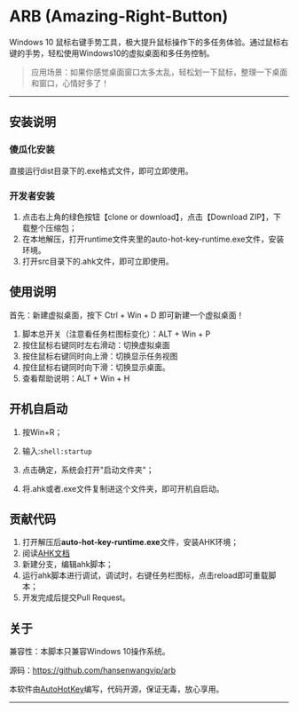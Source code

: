 # ARB (Amazing-Right-Button)

Windows 10 鼠标右键手势工具，极大提升鼠标操作下的多任务体验。通过鼠标右键的手势，轻松使用Windows10的虚拟桌面和多任务控制。

> 应用场景：如果你感觉桌面窗口太多太乱，轻松划一下鼠标，整理一下桌面和窗口，心情好多了！

---

## 安装说明

### 傻瓜化安装

直接运行dist目录下的.exe格式文件，即可立即使用。

### 开发者安装

1. 点击右上角的绿色按钮【clone or download】，点击【Download ZIP】，下载整个压缩包；
2. 在本地解压，打开runtime文件夹里的auto-hot-key-runtime.exe文件，安装环境。
3. 打开src目录下的.ahk文件，即可立即使用。

## 使用说明

首先：新建虚拟桌面，按下 Ctrl + Win + D 即可新建一个虚拟桌面！

1. 脚本总开关（注意看任务栏图标变化）：ALT + Win + P
2. 按住鼠标右键同时左右滑动：切换虚拟桌面
3. 按住鼠标右键同时向上滑：切换显示任务视图
4. 按住鼠标右键同时向下滑：切换显示桌面。
5. 查看帮助说明：ALT + Win + H

## 开机自启动

1. 按Win+R；

2. 输入:`shell:startup`
3. 点击确定，系统会打开"启动文件夹"；
4. 将.ahk或者.exe文件复制进这个文件夹，即可开机自启动。

## 贡献代码

1. 打开解压后**auto-hot-key-runtime.exe**文件，安装AHK环境；
2. 阅读[AHK文档](http://ahkcn.sourceforge.net/docs/Tutorial.htm)
3. 新建分支，编辑ahk脚本；
3. 运行ahk脚本进行调试，调试时，右键任务栏图标，点击reload即可重载脚本；
4. 开发完成后提交Pull Request。

## 关于

兼容性：本脚本只兼容Windows 10操作系统。

源码：<https://github.com/hansenwangvip/arb>

本软件由[AutoHotKey](http://ahkcn.sourceforge.net/docs/Tutorial.htm)编写，代码开源，保证无毒，放心享用。

---
